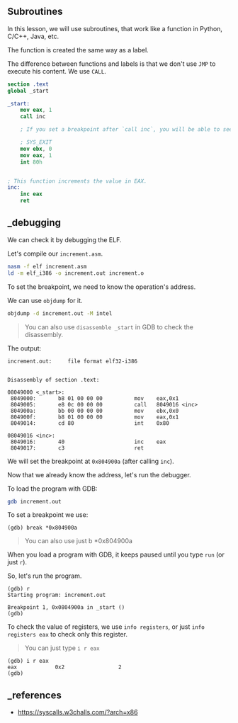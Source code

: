 ## Subroutines

In this lesson, we will use subroutines, that work like a function in Python, C/C++, Java, etc.

The function is created the same way as a label.

The difference between functions and labels is that we don't use `JMP` to execute his content. We use `CALL`.

```nasm
section .text
global _start

_start:
    mov eax, 1
    call inc

    ; If you set a breakpoint after `call inc`, you will be able to see that the EAX is 2.

    ; SYS_EXIT
    mov ebx, 0
    mov eax, 1
    int 80h


; This function increments the value in EAX.
inc:
    inc eax
    ret
```

## \_debugging

We can check it by debugging the ELF.

Let's compile our `increment.asm`.

```bash
nasm -f elf increment.asm
ld -m elf_i386 -o increment.out increment.o
```

To set the breakpoint, we need to know the operation's address.

We can use `objdump` for it.

```bash
objdump -d increment.out -M intel
```

> You can also use `disassemble _start` in GDB to check the disassembly.

The output:

```
increment.out:     file format elf32-i386


Disassembly of section .text:

08049000 <_start>:
 8049000:       b8 01 00 00 00          mov    eax,0x1
 8049005:       e8 0c 00 00 00          call   8049016 <inc>
 804900a:       bb 00 00 00 00          mov    ebx,0x0
 804900f:       b8 01 00 00 00          mov    eax,0x1
 8049014:       cd 80                   int    0x80

08049016 <inc>:
 8049016:       40                      inc    eax
 8049017:       c3                      ret
```

We will set the breakpoint at `0x804900a` (after calling `inc`).

Now that we already know the address, let's run the debugger.

To load the program with GDB:

```bash
gdb increment.out
```

To set a breakpoint we use:

```
(gdb) break *0x804900a
```

> You can also use just b \*0x804900a

When you load a program with GDB, it keeps paused until you type `run` (or just `r`).

So, let's run the program.

```
(gdb) r
Starting program: increment.out

Breakpoint 1, 0x0804900a in _start ()
(gdb)
```

To check the value of registers, we use `info registers`, or just `info registers eax` to check only this register.

> You can just type `i r eax`

```
(gdb) i r eax
eax            0x2                 2
(gdb)
```

## \_references

- https://syscalls.w3challs.com/?arch=x86
